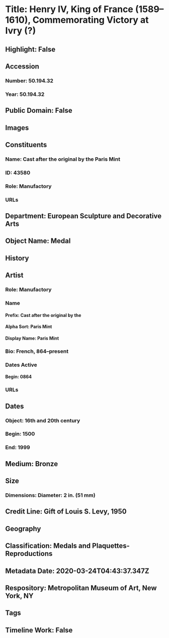 # Title: Henry IV, King of France (1589–1610), Commemorating Victory at Ivry (?)
## Highlight: False
## Accession
### Number: 50.194.32
### Year: 50.194.32
## Public Domain: False
## Images
## Constituents
### Name: Cast after the original by the Paris Mint
### ID: 43580
### Role: Manufactory
### URLs
## Department: European Sculpture and Decorative Arts
## Object Name: Medal
## History
## Artist
### Role: Manufactory
### Name
#### Prefix: Cast after the original by the
#### Alpha Sort: Paris Mint
#### Display Name: Paris Mint
### Bio: French, 864–present
### Dates Active
#### Begin: 0864
### URLs
## Dates
### Object: 16th and 20th century
### Begin: 1500
### End: 1999
## Medium: Bronze
## Size
### Dimensions: Diameter: 2 in. (51 mm)
## Credit Line: Gift of Louis S. Levy, 1950
## Geography
## Classification: Medals and Plaquettes-Reproductions
## Metadata Date: 2020-03-24T04:43:37.347Z
## Respository: Metropolitan Museum of Art, New York, NY
## Tags
## Timeline Work: False
